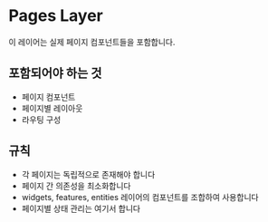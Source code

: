 # Pages Layer

이 레이어는 실제 페이지 컴포넌트들을 포함합니다.

## 포함되어야 하는 것
- 페이지 컴포넌트
- 페이지별 레이아웃
- 라우팅 구성

## 규칙
- 각 페이지는 독립적으로 존재해야 합니다
- 페이지 간 의존성을 최소화합니다
- widgets, features, entities 레이어의 컴포넌트를 조합하여 사용합니다
- 페이지별 상태 관리는 여기서 합니다

